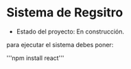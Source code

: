 <h1> Sistema de Regsitro</h1>

- Estado del proyecto: En construcción.

para ejecutar el sistema debes poner:

'''npm install react'''
